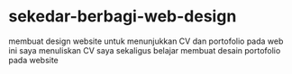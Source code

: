 # sekedar-berbagi-web-design
membuat design website untuk menunjukkan CV dan portofolio
pada web ini saya menuliskan CV saya sekaligus belajar membuat desain portofolio pada website
